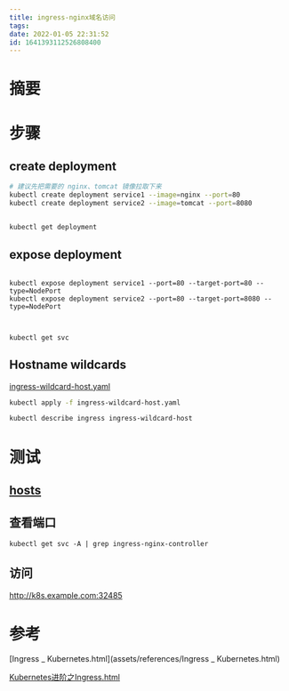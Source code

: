 ```yaml
---
title: ingress-nginx域名访问
tags: 
date: 2022-01-05 22:31:52
id: 1641393112526808400
---
```

# 摘要



# 步骤

## create deployment

```sh
# 建议先把需要的 nginx、tomcat 镜像拉取下来
kubectl create deployment service1 --image=nginx --port=80 
kubectl create deployment service2 --image=tomcat --port=8080 


kubectl get deployment 
```

## expose deployment

```

kubectl expose deployment service1 --port=80 --target-port=80 --type=NodePort 
kubectl expose deployment service2 --port=80 --target-port=8080 --type=NodePort 



kubectl get svc
```

## Hostname wildcards

 [ingress-wildcard-host.yaml](assets/data/ingress-wildcard-host.yaml) 

```sh
kubectl apply -f ingress-wildcard-host.yaml
```



```sh
kubectl describe ingress ingress-wildcard-host
```



# 测试

##  [hosts](C:\Windows\System32\drivers\etc\hosts) 

## 查看端口

```
kubectl get svc -A | grep ingress-nginx-controller
```



## 访问



http://k8s.example.com:32485



# 参考

 [Ingress _ Kubernetes.html](assets/references/Ingress _ Kubernetes.html) 

 [Kubernetes进阶之Ingress.html](assets/references/Kubernetes进阶之Ingress.html) 









